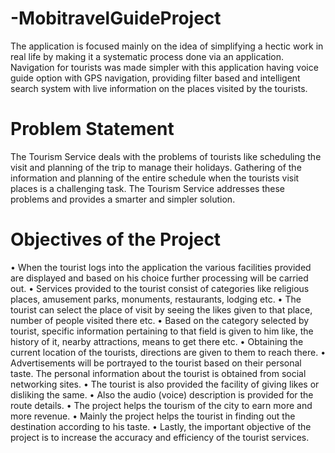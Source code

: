 # -MobitravelGuideProject
The application is focused mainly on the idea of simplifying a hectic work in real life by making it a systematic process done via an application. 
Navigation for tourists was made simpler with this application having voice guide option with GPS navigation,
providing filter based and intelligent search system with live information on the places visited by the tourists.



# Problem Statement

The Tourism Service deals with the problems of tourists like scheduling the visit and
planning of the trip to manage their holidays. Gathering of the information and planning of
the entire schedule when the tourists visit places is a challenging task. The Tourism Service
addresses these problems and provides a smarter and simpler solution.

#  Objectives of the Project
• When the tourist logs into the application the various facilities provided are displayed
and based on his choice further processing will be carried out.
• Services provided to the tourist consist of categories like religious places, amusement
parks, monuments, restaurants, lodging etc.
• The tourist can select the place of visit by seeing the likes given to that place, number
of people visited there etc.
• Based on the category selected by tourist, specific information pertaining to that field
is given to him like, the history of it, nearby attractions, means to get there etc.
• Obtaining the current location of the tourists, directions are given to them to reach
there.
• Advertisements will be portrayed to the tourist based on their personal taste. The
personal information about the tourist is obtained from social networking sites.
• The tourist is also provided the facility of giving likes or disliking the same.
• Also the audio (voice) description is provided for the route details.
• The project helps the tourism of the city to earn more and more revenue.
• Mainly the project helps the tourist in finding out the destination according to his
taste.
• Lastly, the important objective of the project is to increase the accuracy and efficiency of the tourist services.
